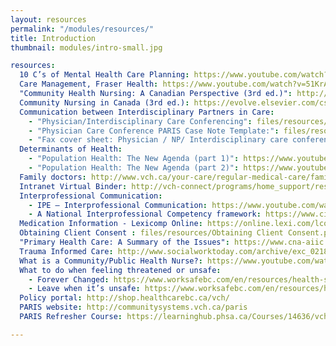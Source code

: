 ```yaml
--- 
layout: resources
permalink: "/modules/resources/"
title: Introduction
thumbnail: modules/intro-small.jpg

resources:
  10 C’s of Mental Health Care Planning: https://www.youtube.com/watch?v=Xe_69r1Dl0w
  Care Management, Fraser Health: https://www.youtube.com/watch?v=51KrAku6awE
  "Community Health Nursing: A Canadian Perspective (3rd ed.)": http://www.mypearsonstore.ca/bookstore/community-health-nursing-a-canadian-perspective-9780132455657?xid=PSED
  Community Nursing in Canada (3rd ed.): https://evolve.elsevier.com/cs/product/9781771720182?role=student
  Communication between Interdisciplinary Partners in Care:
    - "Physician/Interdisciplinary Care Conferencing": files/resources/GPCC_Info_Bulletin.pdf
    - "Physician Care Conference PARIS Case Note Template:": files/resources/GPPC_Casenote.pdf
    - "Fax cover sheet: Physician / NP/ Interdisciplinary care conference": files/resources/GPPC_fax_cover_sheet.pdf
  Determinants of Health:
    - "Population Health: The New Agenda (part 1)": https://www.youtube.com/watch?v=aJbpRt4r5cE
    - "Population Health: The New Agenda (part 2)": https://www.youtube.com/watch?v=l2pBNoqYbjY
  Family doctors: http://www.vch.ca/your-care/regular-medical-care/family-doctors
  Intranet Virtual Binder: http://vch-connect/programs/home_support/resourcesandsupport/education/Pages/default.aspx
  Interprofessional Communication:
    - IPE – Interprofessional Communication: https://www.youtube.com/watch?v=8_2KXroUKRQ
    - A National Interprofessional Competency framework: https://www.cihc.ca/files/CIHC_IPCompetencies_Feb1210.pdf
  Medication Information - Lexicomp Online: https://online.lexi.com/lco/action/home
  Obtaining Client Consent : files/resources/Obtaining Client Consent.pdf
  "Primary Health Care: A Summary of the Issues": https://www.cna-aiic.ca/-/media/cna/page-content/pdf-en/bg7_primary_health_care_e.pdf?la=en&hash=0CBE2E5E881597DB0A35362508CC3AB4BD47323A
  Trauma Informed Care: http://www.socialworktoday.com/archive/exc_0218.shtml
  What is a Community/Public Health Nurse?: https://www.youtube.com/watch?v=pdTvSHAcQ1s
  What to do when feeling threatened or unsafe:
    - Forever Changed: https://www.worksafebc.com/en/resources/health-safety/videos/forever-changed/home-care?lang=en&origin=s&returnurl=https%3A%2F%2Fwww.worksafebc.com%2Fen%2Fforms-resources%23first%3D20%26sort%3Drelevancy%26f%3Aindustry-facet%3D%5BHealth%2520care%2520%2526%2520social%2520services%5D%26f%3Acontent-type-facet%3D%5BVideos%2520%2526%2520slide%2520shows%5D%26f%3Alanguage-facet%3D%5BEnglish%5D
    - Leave when it’s unsafe: https://www.worksafebc.com/en/resources/health-safety/videos/leave-when-its-unsafe?lang=en
  Policy portal: http://shop.healthcarebc.ca/vch/
  PARIS website: http://communitysystems.vch.ca/paris
  PARIS Refresher Course: https://learninghub.phsa.ca/Courses/14636/vch-paris-online-refresher-home-health-clinical

---
```

